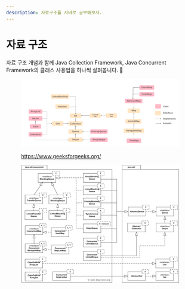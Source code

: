```yaml
---
description: 자료구조를 자바로 공부해보자.
---
```


# 자료 구조

자료 구조 개념과 함께 Java Collection Framework, Java Concurrent Framework의 클래스 사용법을 하나씩 살펴봅니다. 🐾

<figure><img src="../../.gitbook/assets/image (25).png" alt=""><figcaption><p><a href="https://www.geeksforgeeks.org/">https://www.geeksforgeeks.org/</a></p></figcaption></figure>

<figure><img src="../../.gitbook/assets/image (26).png" alt=""><figcaption></figcaption></figure>

